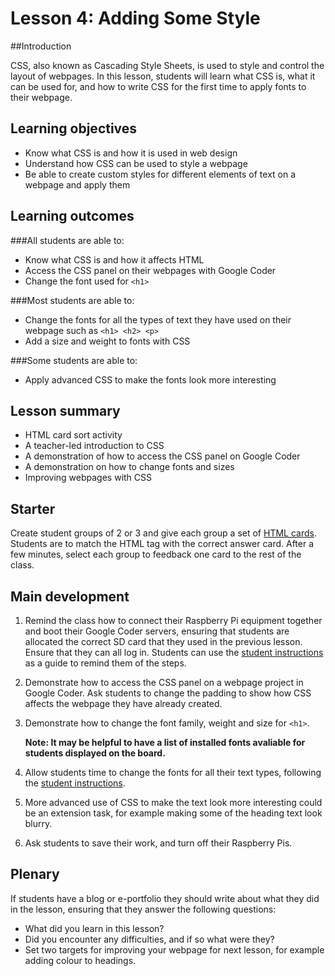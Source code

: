 # Lesson 4: Adding Some Style

##Introduction

CSS, also known as Cascading Style Sheets, is used to style and control the layout of webpages. In this lesson, students will learn what CSS is, what it can be used for, and how to write CSS for the first time to apply fonts to their webpage.

## Learning objectives

- Know what CSS is and how it is used in web design
- Understand how CSS can be used to style a webpage
- Be able to create custom styles for different elements of text on a webpage and apply them


## Learning outcomes

###All students are able to:

- Know what CSS is and how it affects HTML
- Access the CSS panel on their webpages with Google Coder
- Change the font used for `<h1>`

###Most students are able to:

- Change the fonts for all the types of text they have used on their webpage such as `<h1> <h2> <p>`
- Add a size and weight to fonts with CSS

###Some students are able to:

- Apply advanced CSS to make the fonts look more interesting


## Lesson summary

- HTML card sort activity
- A teacher-led introduction to CSS
- A demonstration of how to access the CSS panel on Google Coder
- A demonstration on how to change fonts and sizes
- Improving webpages with CSS


## Starter

Create student groups of 2 or 3 and give each group a set of [HTML cards](https://github.com/raspberrypilearning/coder-html-css-lessons/raw/master/Lesson-4/html-cards.pdf). Students are to match the HTML tag with the correct answer card. After a few minutes, select each group to feedback one card to the rest of the class. 


## Main development

1. Remind the class how to connect their Raspberry Pi equipment together and boot their Google Coder servers, ensuring that students are allocated the correct SD card that they used in the previous lesson. Ensure that they can all log in. Students can use the [student instructions](https://github.com/raspberrypilearning/coder-html-css-lessons/blob/master/Lesson-4/student-instructions-4.md) as a guide to remind them of the steps.

2. Demonstrate how to access the CSS panel on a webpage project in Google Coder. Ask students to change the padding to show how CSS affects the webpage they have already created.

3. Demonstrate how to change the font family, weight and size for `<h1>`. 
	
	**Note: It may be helpful to have a list of installed fonts avaliable for students displayed on the board.**

4. Allow students time to change the fonts for all their text types, following the [student instructions](https://github.com/raspberrypilearning/coder-html-css-lessons/blob/master/Lesson-4/student-instructions-4.md). 

5. More advanced use of CSS to make the text look more interesting could be an extension task, for example making some of the heading text look blurry.

6. Ask students to save their work, and turn off their Raspberry Pis.

## Plenary

If students have a blog or e-portfolio they should write about what they did in the lesson, ensuring that they answer the following questions:

- What did you learn in this lesson?
- Did you encounter any difficulties, and if so what were they?
- Set two targets for improving your webpage for next lesson, for example adding colour to headings.  



